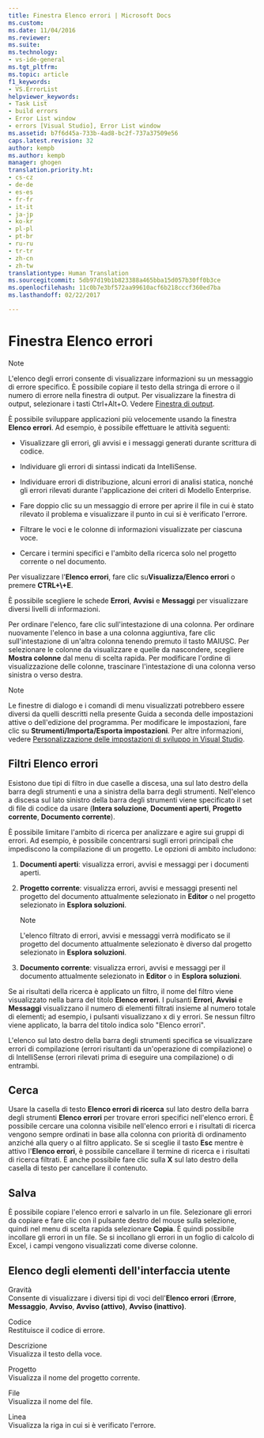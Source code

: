 ```yaml
---
title: Finestra Elenco errori | Microsoft Docs
ms.custom: 
ms.date: 11/04/2016
ms.reviewer: 
ms.suite: 
ms.technology:
- vs-ide-general
ms.tgt_pltfrm: 
ms.topic: article
f1_keywords:
- VS.ErrorList
helpviewer_keywords:
- Task List
- build errors
- Error List window
- errors [Visual Studio], Error List window
ms.assetid: b7f6d45a-733b-4ad8-bc2f-737a37509e56
caps.latest.revision: 32
author: kempb
ms.author: kempb
manager: ghogen
translation.priority.ht:
- cs-cz
- de-de
- es-es
- fr-fr
- it-it
- ja-jp
- ko-kr
- pl-pl
- pt-br
- ru-ru
- tr-tr
- zh-cn
- zh-tw
translationtype: Human Translation
ms.sourcegitcommit: 5db97d19b1b823388a465bba15d057b30ff0b3ce
ms.openlocfilehash: 11c0b7e3bf572aa99610acf6b218cccf360ed7ba
ms.lasthandoff: 02/22/2017

---
```

# <a name="error-list-window"></a>Finestra Elenco errori
> [!NOTE]
>  L'elenco degli errori consente di visualizzare informazioni su un messaggio di errore specifico. È possibile copiare il testo della stringa di errore o il numero di errore nella finestra di output. Per visualizzare la finestra di output, selezionare i tasti Ctrl+Alt+O. Vedere [Finestra di output](../../ide/reference/output-window.md).  
  
 È possibile sviluppare applicazioni più velocemente usando la finestra **Elenco errori**. Ad esempio, è possibile effettuare le attività seguenti:  
  
-   Visualizzare gli errori, gli avvisi e i messaggi generati durante scrittura di codice.  
  
-   Individuare gli errori di sintassi indicati da IntelliSense.  
  
-   Individuare errori di distribuzione, alcuni errori di analisi statica, nonché gli errori rilevati durante l'applicazione dei criteri di Modello Enterprise.  
  
-   Fare doppio clic su un messaggio di errore per aprire il file in cui è stato rilevato il problema e visualizzare il punto in cui si è verificato l'errore.  
  
-   Filtrare le voci e le colonne di informazioni visualizzate per ciascuna voce.  
  
-   Cercare i termini specifici e l'ambito della ricerca solo nel progetto corrente o nel documento.  
  
 Per visualizzare l'**Elenco errori**, fare clic su**Visualizza/Elenco errori** o premere **CTRL+\\+E**.  
  
 È possibile scegliere le schede **Errori**, **Avvisi** e **Messaggi** per visualizzare diversi livelli di informazioni.  
  
 Per ordinare l'elenco, fare clic sull'intestazione di una colonna. Per ordinare nuovamente l'elenco in base a una colonna aggiuntiva, fare clic sull'intestazione di un'altra colonna tenendo premuto il tasto MAIUSC. Per selezionare le colonne da visualizzare e quelle da nascondere, scegliere **Mostra colonne** dal menu di scelta rapida. Per modificare l'ordine di visualizzazione delle colonne, trascinare l'intestazione di una colonna verso sinistra o verso destra.  
  
> [!NOTE]
>  Le finestre di dialogo e i comandi di menu visualizzati potrebbero essere diversi da quelli descritti nella presente Guida a seconda delle impostazioni attive o dell'edizione del programma. Per modificare le impostazioni, fare clic su **Strumenti/Importa/Esporta impostazioni**. Per altre informazioni, vedere [Personalizzazione delle impostazioni di sviluppo in Visual Studio](http://msdn.microsoft.com/en-us/22c4debb-4e31-47a8-8f19-16f328d7dcd3).  
  
## <a name="error-list-filters"></a>Filtri Elenco errori  
 Esistono due tipi di filtro in due caselle a discesa, una sul lato destro della barra degli strumenti e una a sinistra della barra degli strumenti. Nell'elenco a discesa sul lato sinistro della barra degli strumenti viene specificato il set di file di codice da usare (**Intera soluzione**, **Documenti aperti**, **Progetto corrente**, **Documento corrente**).  
  
 È possibile limitare l'ambito di ricerca per analizzare e agire sui gruppi di errori. Ad esempio, è possibile concentrarsi sugli errori principali che impediscono la compilazione di un progetto. Le opzioni di ambito includono:  
  
1.  **Documenti aperti**: visualizza errori, avvisi e messaggi per i documenti aperti.  
  
2.  **Progetto corrente**: visualizza errori, avvisi e messaggi presenti nel progetto del documento attualmente selezionato in **Editor** o nel progetto selezionato in **Esplora soluzioni**.  
  
    > [!NOTE]
    >  L'elenco filtrato di errori, avvisi e messaggi verrà modificato se il progetto del documento attualmente selezionato è diverso dal progetto selezionato in **Esplora soluzioni**.  
  
3.  **Documento corrente**: visualizza errori, avvisi e messaggi per il documento attualmente selezionato in **Editor** o in **Esplora soluzioni**.  
  
 Se ai risultati della ricerca è applicato un filtro, il nome del filtro viene visualizzato nella barra del titolo **Elenco errori**. I pulsanti **Errori**, **Avvisi** e **Messaggi** visualizzano il numero di elementi filtrati insieme al numero totale di elementi; ad esempio, i pulsanti visualizzano x di y errori. Se nessun filtro viene applicato, la barra del titolo indica solo "Elenco errori".  
  
 L'elenco sul lato destro della barra degli strumenti specifica se visualizzare errori di compilazione (errori risultanti da un'operazione di compilazione) o di IntelliSense (errori rilevati prima di eseguire una compilazione) o di entrambi.  
  
## <a name="search"></a>Cerca  
 Usare la casella di testo **Elenco errori di ricerca** sul lato destro della barra degli strumenti **Elenco errori** per trovare errori specifici nell'elenco errori. È possibile cercare una colonna visibile nell'elenco errori e i risultati di ricerca vengono sempre ordinati in base alla colonna con priorità di ordinamento anziché alla query o al filtro applicato. Se si sceglie il tasto **Esc** mentre è attivo l'**Elenco errori**, è possibile cancellare il termine di ricerca e i risultati di ricerca filtrati. È anche possibile fare clic sulla **X** sul lato destro della casella di testo per cancellare il contenuto.  
  
## <a name="save"></a>Salva  
 È possibile copiare l'elenco errori e salvarlo in un file. Selezionare gli errori da copiare e fare clic con il pulsante destro del mouse sulla selezione, quindi nel menu di scelta rapida selezionare **Copia**. È quindi possibile incollare gli errori in un file. Se si incollano gli errori in un foglio di calcolo di Excel, i campi vengono visualizzati come diverse colonne.  
  
## <a name="ui-element-list"></a>Elenco degli elementi dell'interfaccia utente  
 Gravità  
 Consente di visualizzare i diversi tipi di voci dell'**Elenco errori** (**Errore**, **Messaggio**, **Avviso**, **Avviso (attivo)**, **Avviso (inattivo)**.  
  
 Codice  
 Restituisce il codice di errore.  
  
 Descrizione  
 Visualizza il testo della voce.  
  
 Progetto  
 Visualizza il nome del progetto corrente.  
  
 File  
 Visualizza il nome del file.  
  
 Linea  
 Visualizza la riga in cui si è verificato l'errore.
